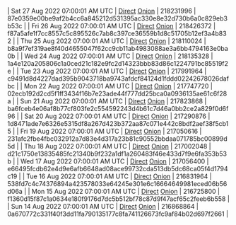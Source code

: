| Sat 27 Aug 2022 07:00:01 AM UTC | [Direct](https://oshi.at/oFsy) [Onion](http://5ety7tpkim5me6eszuwcje7bmy25pbtrjtue7zkqqgziljwqy3rrikqd.onion/oFsy) | 218231996 | 87e0359e00be9af2b4cc6a845212d531395ac330e8e32d730b6a0c829eb3b53c | 
| Fri 26 Aug 2022 07:00:01 AM UTC | [Direct](https://oshi.at/raEu) [Onion](http://5ety7tpkim5me6eszuwcje7bmy25pbtrjtue7zkqqgziljwqy3rrikqd.onion/raEu) | 218426372 | f87a5afe1f7cc8557c5c895526c7ab8c397ce36559b1d8c51705b12ef3a4b832 | 
| Thu 25 Aug 2022 07:00:01 AM UTC | [Direct](https://oshi.at/aYcC) [Onion](http://5ety7tpkim5me6eszuwcje7bmy25pbtrjtue7zkqqgziljwqy3rrikqd.onion/aYcC) | 218110024 | b8a9f7ef319ae8f40d4655047f62cc9cb11ab4983088ae3a6bb4794163e0ba0b | 
| Wed 24 Aug 2022 07:00:01 AM UTC | [Direct](https://oshi.at/xtvT) [Onion](http://5ety7tpkim5me6eszuwcje7bmy25pbtrjtue7zkqqgziljwqy3rrikqd.onion/xtvT) | 218135328 | 1a4e120a205806c1a0ced21c182e9fc2d14323bbb83d86c1224791bc85519f2e | 
| Tue 23 Aug 2022 07:00:01 AM UTC | [Direct](https://oshi.at/KwHp) [Onion](http://5ety7tpkim5me6eszuwcje7bmy25pbtrjtue7zkqqgziljwqy3rrikqd.onion/KwHp) | 217991964 | c9491d8d4227dad395b9043718ba9743afdcf84124d1fddd02242678026dafbc | 
| Mon 22 Aug 2022 07:00:01 AM UTC | [Direct](https://oshi.at/nxVb) [Onion](http://5ety7tpkim5me6eszuwcje7bmy25pbtrjtue7zkqqgziljwqy3rrikqd.onion/nxVb) | 217747720 | 02ecb192d2cd5f1ff3434f16b7e23ade44f777dd25bca0a0936135ae61c6f28a | 
| Sun 21 Aug 2022 07:00:01 AM UTC | [Direct](https://oshi.at/DwGN) [Onion](http://5ety7tpkim5me6eszuwcje7bmy25pbtrjtue7zkqqgziljwqy3rrikqd.onion/DwGN) | 217823868 | ba6fceb4e06af8b77cf803fe2c554592243d4b61c7d46a0bb2ce2a829f0d6f96 | 
| Sat 20 Aug 2022 07:00:01 AM UTC | [Direct](https://oshi.at/Ziac) [Onion](http://5ety7tpkim5me6eszuwcje7bmy25pbtrjtue7zkqqgziljwqy3rrikqd.onion/Ziac) | 217290876 | 1d8471ade7e6326e5315df8a267d423b372aa87c071e442c8bdf2aef38f5cb15 | 
| Fri 19 Aug 2022 07:00:01 AM UTC | [Direct](https://oshi.at/UCeL) [Onion](http://5ety7tpkim5me6eszuwcje7bmy25pbtrjtue7zkqqgziljwqy3rrikqd.onion/UCeL) | 217050616 | 231afc2fbe4fbc032912a7d83e4d317a23b81c90552bbdaa071785bc00899d5d | 
| Thu 18 Aug 2022 07:00:01 AM UTC | [Direct]() [Onion]() | 217002048 | d21c1750e13835485fc21340b9f232a1df1a260483f46e433d7f9e6fa353b53b | 
| Wed 17 Aug 2022 07:00:01 AM UTC | [Direct](https://oshi.at/DDai) [Onion](http://5ety7tpkim5me6eszuwcje7bmy25pbtrjtue7zkqqgziljwqy3rrikqd.onion/DDai) | 217056400 | e66495fcdb62e4d9e6afb6648ad08ace99732cda513db5dc68ca05f4d1794c19 | 
| Tue 16 Aug 2022 07:00:01 AM UTC | [Direct](https://oshi.at/xoSv) [Onion](http://5ety7tpkim5me6eszuwcje7bmy25pbtrjtue7zkqqgziljwqy3rrikqd.onion/xoSv) | 216831964 | 538fd7c4c74376894a423578033e64245e301e6c16664649981eced06b56d06a | 
| Mon 15 Aug 2022 07:00:01 AM UTC | [Direct](https://oshi.at/riPL) [Onion](http://5ety7tpkim5me6eszuwcje7bmy25pbtrjtue7zkqqgziljwqy3rrikqd.onion/riPL) | 216725800 | f1360d15f87c1a0634e180f9176d7dc5b512bf78c87d9f47acf65c2feeb6b558 | 
| Sun 14 Aug 2022 07:00:01 AM UTC | [Direct](https://oshi.at/HAza) [Onion](http://5ety7tpkim5me6eszuwcje7bmy25pbtrjtue7zkqqgziljwqy3rrikqd.onion/HAza) | 216868864 | 0a670772c331f40f3dd11fa790135177c8fa741126673fc9af84b02d697f2661 | 
